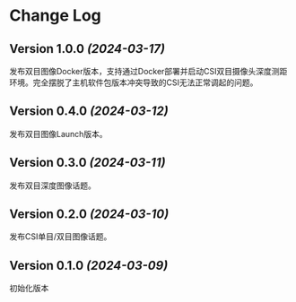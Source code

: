 Change Log
===============================================================================

Version 1.0.0 *(2024-03-17)*
----------------------------

发布双目图像Docker版本，支持通过Docker部署并启动CSI双目摄像头深度测距环境。完全摆脱了主机软件包版本冲突导致的CSI无法正常调起的问题。

Version 0.4.0 *(2024-03-12)*
----------------------------

发布双目图像Launch版本。

Version 0.3.0 *(2024-03-11)*
----------------------------

发布双目深度图像话题。

Version 0.2.0 *(2024-03-10)*
----------------------------

发布CSI单目/双目图像话题。

Version 0.1.0 *(2024-03-09)*
----------------------------

初始化版本
